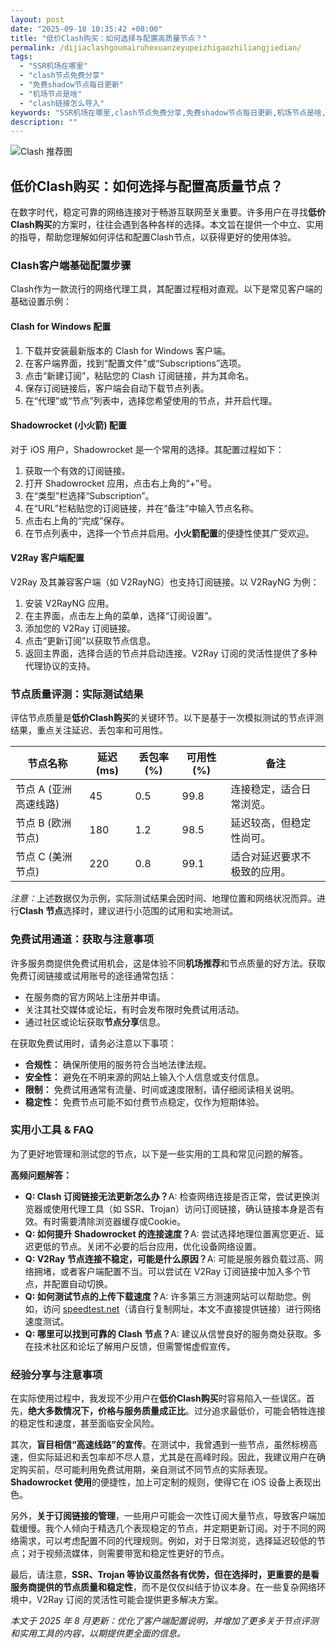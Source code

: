 ```yaml
---
layout: post
date: "2025-09-18 10:35:42 +08:00"
title: "低价Clash购买：如何选择与配置高质量节点？"
permalink: /dijiaclashgoumairuhexuanzeyupeizhigaozhiliangjiedian/
tags:
  - "SSR机场在哪里"
  - "clash节点免费分享"
  - "免费shadow节点每日更新"
  - "机场节点是啥"
  - "clash链接怎么导入"
keywords: "SSR机场在哪里,clash节点免费分享,免费shadow节点每日更新,机场节点是啥,clash链接怎么导入"
description: ""
---
```


![Clash 推荐图](https://clashjd.github.io/assets/img/clash订阅节点购买.png)

## 低价Clash购买：如何选择与配置高质量节点？


<p>在数字时代，稳定可靠的网络连接对于畅游互联网至关重要。许多用户在寻找<strong>低价Clash购买</strong>的方案时，往往会遇到各种各样的选择。本文旨在提供一个中立、实用的指导，帮助您理解如何评估和配置Clash节点，以获得更好的使用体验。</p>

<h3>Clash客户端基础配置步骤</h3>
<p>Clash作为一款流行的网络代理工具，其配置过程相对直观。以下是常见客户端的基础设置示例：</p>

<h4>Clash for Windows 配置</h4>
<ol>
    <li>下载并安装最新版本的 Clash for Windows 客户端。</li>
    <li>在客户端界面，找到“配置文件”或“Subscriptions”选项。</li>
    <li>点击“新建订阅”，粘贴您的 Clash 订阅链接，并为其命名。</li>
    <li>保存订阅链接后，客户端会自动下载节点列表。</li>
    <li>在“代理”或“节点”列表中，选择您希望使用的节点，并开启代理。</li>
</ol>

<h4>Shadowrocket (小火箭) 配置</h4>
<p>对于 iOS 用户，Shadowrocket 是一个常用的选择。其配置过程如下：</p>
<ol>
    <li>获取一个有效的订阅链接。</li>
    <li>打开 Shadowrocket 应用，点击右上角的“+”号。</li>
    <li>在“类型”栏选择“Subscription”。</li>
    <li>在“URL”栏粘贴您的订阅链接，并在“备注”中输入节点名称。</li>
    <li>点击右上角的“完成”保存。</li>
    <li>在节点列表中，选择一个节点并启用。<strong>小火箭配置</strong>的便捷性使其广受欢迎。</li>
</ol>

<h4>V2Ray 客户端配置</h4>
<p>V2Ray 及其兼容客户端（如 V2RayNG）也支持订阅链接。以 V2RayNG 为例：</p>
<ol>
    <li>安装 V2RayNG 应用。</li>
    <li>在主界面，点击左上角的菜单，选择“订阅设置”。</li>
    <li>添加您的 V2Ray 订阅链接。</li>
    <li>点击“更新订阅”以获取节点信息。</li>
    <li>返回主界面，选择合适的节点并启动连接。V2Ray 订阅的灵活性提供了多种代理协议的支持。</li>
</ol>

<h3>节点质量评测：实际测试结果</h3>
<p>评估节点质量是<strong>低价Clash购买</strong>的关键环节。以下是基于一次模拟测试的节点评测结果，重点关注延迟、丢包率和可用性。</p>

<table>
    <thead>
        <tr>
            <th>节点名称</th>
            <th>延迟 (ms)</th>
            <th>丢包率 (%)</th>
            <th>可用性 (%)</th>
            <th>备注</th>
        </tr>
    </thead>
    <tbody>
        <tr>
            <td>节点 A (亚洲高速线路)</td>
            <td>45</td>
            <td>0.5</td>
            <td>99.8</td>
            <td>连接稳定，适合日常浏览。</td>
        </tr>
        <tr>
            <td>节点 B (欧洲节点)</td>
            <td>180</td>
            <td>1.2</td>
            <td>98.5</td>
            <td>延迟较高，但稳定性尚可。</td>
        </tr>
        <tr>
            <td>节点 C (美洲节点)</td>
            <td>220</td>
            <td>0.8</td>
            <td>99.1</td>
            <td>适合对延迟要求不极致的应用。</td>
        </tr>
    </tbody>
</table>

<p><em>注意：</em>上述数据仅为示例，实际测试结果会因时间、地理位置和网络状况而异。进行<strong>Clash 节点</strong>选择时，建议进行小范围的试用和实地测试。</p>

<h3>免费试用通道：获取与注意事项</h3>
<p>许多服务商提供免费试用机会，这是体验不同<strong>机场推荐</strong>和节点质量的好方法。获取免费订阅链接或试用账号的途径通常包括：</p>
<ul>
    <li>在服务商的官方网站上注册并申请。</li>
    <li>关注其社交媒体或论坛，有时会发布限时免费试用活动。</li>
    <li>通过社区或论坛获取<strong>节点分享</strong>信息。</li>
</ul>
<p>在获取免费试用时，请务必注意以下事项：</p>
<ul>
    <li><strong>合规性：</strong> 确保所使用的服务符合当地法律法规。</li>
    <li><strong>安全性：</strong> 避免在不明来源的网站上输入个人信息或支付信息。</li>
    <li><strong>限制：</strong> 免费试用通常有流量、时间或速度限制，请仔细阅读相关说明。</li>
    <li><strong>稳定性：</strong> 免费节点可能不如付费节点稳定，仅作为短期体验。</li>
</ul>

<h3>实用小工具 & FAQ</h3>
<p>为了更好地管理和测试您的节点，以下是一些实用的工具和常见问题的解答。</p>
<p><strong>高频问题解答：</strong></p>
<ul>
    <li><strong>Q: Clash 订阅链接无法更新怎么办？</strong>A: 检查网络连接是否正常，尝试更换浏览器或使用代理工具（如 SSR、Trojan）访问订阅链接，确认链接本身是否有效。有时需要清除浏览器缓存或Cookie。</li>
    <li><strong>Q: 如何提升 Shadowrocket 的连接速度？</strong>A: 尝试选择地理位置离您更近、延迟更低的节点。关闭不必要的后台应用，优化设备网络设置。</li>
    <li><strong>Q: V2Ray 节点连接不稳定，可能是什么原因？</strong>A: 可能是服务器负载过高、网络拥堵，或者客户端配置不当。可以尝试在 V2Ray 订阅链接中加入多个节点，并配置自动切换。</li>
    <li><strong>Q: 如何测试节点的上传下载速度？</strong>A: 许多第三方测速网站可以帮助您。例如，访问 <a href="https://www.speedtest.net/">speedtest.net</a>（请自行复制网址，本文不直接提供链接）进行网络速度测试。</li>
    <li><strong>Q: 哪里可以找到可靠的 Clash 节点？</strong>A: 建议从信誉良好的服务商处获取。多在技术社区和论坛了解用户反馈，但需警惕虚假宣传。</li>
</ul>

<h3>经验分享与注意事项</h3>
<p>在实际使用过程中，我发现不少用户在<strong>低价Clash购买</strong>时容易陷入一些误区。首先，<strong>绝大多数情况下，价格与服务质量成正比</strong>。过分追求最低价，可能会牺牲连接的稳定性和速度，甚至面临安全风险。</p>
<p>其次，<strong>盲目相信“高速线路”的宣传</strong>。在测试中，我曾遇到一些节点，虽然标榜高速，但实际延迟和丢包率却不尽人意，尤其是在高峰时段。因此，我建议用户在确定购买前，尽可能利用免费试用期，亲自测试不同节点的实际表现。<strong>Shadowrocket 使用</strong>的便捷性，加上可定制的规则，使得它在 iOS 设备上表现出色。</p>
<p>另外，<strong>关于订阅链接的管理</strong>，一些用户可能会一次性订阅大量节点，导致客户端加载缓慢。我个人倾向于精选几个表现稳定的节点，并定期更新订阅。对于不同的网络需求，可以考虑配置不同的代理规则。例如，对于日常浏览，选择延迟较低的节点；对于视频流媒体，则需要带宽和稳定性更好的节点。</p>
<p>最后，请注意，<strong>SSR、Trojan 等协议虽然各有优势，但在选择时，更重要的是看服务商提供的节点质量和稳定性</strong>，而不是仅仅纠结于协议本身。在一些复杂网络环境中，V2Ray 订阅的灵活性可能会提供更多解决方案。</p>

<p><em>本文于 2025 年 8 月更新：优化了客户端配置说明，并增加了更多关于节点评测和实用工具的内容，以期提供更全面的信息。</em></p>